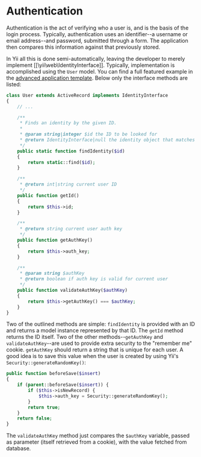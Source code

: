 Authentication
==============

Authentication is the act of verifying who a user is, and is the basis of the login process. Typically, authentication uses an identifier--a username or email address--and password, submitted through a form. The application then compares this information against that previously stored.

In Yii all this is done semi-automatically, leaving the developer to merely  implement [[\yii\web\IdentityInterface]]. Typically, implementation is accomplished using the `User` model. You can find a full featured example in the
[advanced application template](installation.md). Below only the interface methods are listed:

```php
class User extends ActiveRecord implements IdentityInterface
{
	// ...

	/**
	 * Finds an identity by the given ID.
	 *
	 * @param string|integer $id the ID to be looked for
	 * @return IdentityInterface|null the identity object that matches the given ID.
	 */
	public static function findIdentity($id)
	{
		return static::find($id);
	}

	/**
	 * @return int|string current user ID
	 */
	public function getId()
	{
		return $this->id;
	}

	/**
	 * @return string current user auth key
	 */
	public function getAuthKey()
	{
		return $this->auth_key;
	}

	/**
	 * @param string $authKey
	 * @return boolean if auth key is valid for current user
	 */
	public function validateAuthKey($authKey)
	{
		return $this->getAuthKey() === $authKey;
	}
}
```

Two of the outlined methods are simple: `findIdentity` is provided with an  ID and returns a model instance represented by that ID. The `getId` method returns the ID itself.
Two of the other methods--`getAuthKey` and `validateAuthKey`--are used to provide extra security to the "remember me" cookie. `getAuthKey` should return a string that is unique for each user. A good idea is to save this value when the user is created by using Yii's `Security::generateRandomKey()`:

```php
public function beforeSave($insert)
{
	if (parent::beforeSave($insert)) {
		if ($this->isNewRecord) {
			$this->auth_key = Security::generateRandomKey();
		}
		return true;
	}
	return false;
}
```

The `validateAuthKey` method just compares the `$authKey` variable, passed as parameter (itself retrieved from a cookie), with the value fetched from database.
